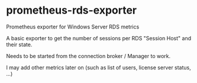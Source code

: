 # prometheus-rds-exporter
Prometheus exporter for Windows Server RDS metrics

A basic exporter to get the number of sessions per RDS "Session Host" and their state.

Needs to be started from the connection broker / Manager to work.

I may add other metrics later on (such as list of users, license server status, ...)
